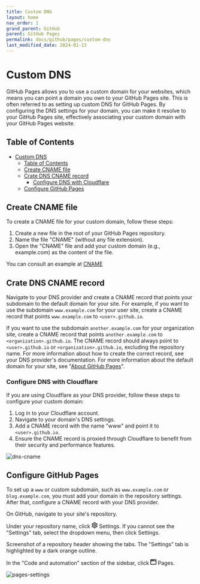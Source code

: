```yaml
---
title: Custom DNS
layout: home
nav_order: 1
grand_parent: GitHub
parent: GitHub Pages
permalink: docs/github/pages/custom-dns
last_modified_date: 2024-01-13
---
```


# Custom DNS

GitHub Pages allows you to use a custom domain for your websites, which means you can point a domain you own to your GitHub Pages site. This is often referred to as setting up custom DNS for GitHub Pages. By configuring the DNS settings for your domain, you can make it resolve to your GitHub Pages site, effectively associating your custom domain with your GitHub Pages website.

## Table of Contents

- [Custom DNS](#custom-dns)
  * [Table of Contents](#table-of-contents)
  * [Create CNAME file](#create-cname-file)
  * [Crate DNS CNAME record](#crate-dns-cname-record)
    + [Configure DNS with Cloudflare](#configure-dns-with-cloudflare)
  * [Configure GitHub Pages](#configure-github-pages)

## Create CNAME file

To create a CNAME file for your custom domain, follow these steps:

1. Create a new file in the root of your GitHub Pages repository.
2. Name the file "CNAME" (without any file extension).
3. Open the "CNAME" file and add your custom domain (e.g., example.com) as the content of the file.

You can consult an example at [CNAME](https://github.com/user-cube/devops-cheatsheet/blob/main/CNAME)

## Crate DNS CNAME record

Navigate to your DNS provider and create a CNAME record that points your subdomain to the default domain for your site. For example, if you want to use the subdomain `www.example.com` for your user site, create a CNAME record that points `www.example.com` to `<user>.github.io`. 

If you want to use the subdomain `another.example.com` for your organization site, create a CNAME record that points `another.example.com` to `<organization>.github.io`. The CNAME record should always point to `<user>.github.io` or `<organization>.github.io`, excluding the repository name. For more information about how to create the correct record, see your DNS provider's documentation. For more information about the default domain for your site, see "[About GitHub Pages](https://docs.github.com/en/pages/getting-started-with-github-pages/about-github-pages#types-of-github-pages-sites)".

### Configure DNS with Cloudflare

If you are using Cloudflare as your DNS provider, follow these steps to configure your custom domain:

1. Log in to your Cloudflare account.
2. Navigate to your domain's DNS settings.
3. Add a CNAME record with the name "www" and point it to `<user>.github.io`.
4. Ensure the CNAME record is proxied through Cloudflare to benefit from their security and performance features.

![dns-cname](https://user-cube.github.io/devops-cheatsheet/assets/images/github/dns-cname.png)

## Configure GitHub Pages

To set up a `www` or custom subdomain, such as `www.example.com` or `blog.example.com`, you must add your domain in the repository settings. After that, configure a CNAME record with your DNS provider.

On GitHub, navigate to your site's repository.

Under your repository name, click <svg version="1.1" width="16" height="16" viewBox="0 0 16 16" class="octicon octicon-gear" aria-hidden="true"><path d="M8 0a8.2 8.2 0 0 1 .701.031C9.444.095 9.99.645 10.16 1.29l.288 1.107c.018.066.079.158.212.224.231.114.454.243.668.386.123.082.233.09.299.071l1.103-.303c.644-.176 1.392.021 1.82.63.27.385.506.792.704 1.218.315.675.111 1.422-.364 1.891l-.814.806c-.049.048-.098.147-.088.294.016.257.016.515 0 .772-.01.147.038.246.088.294l.814.806c.475.469.679 1.216.364 1.891a7.977 7.977 0 0 1-.704 1.217c-.428.61-1.176.807-1.82.63l-1.102-.302c-.067-.019-.177-.011-.3.071a5.909 5.909 0 0 1-.668.386c-.133.066-.194.158-.211.224l-.29 1.106c-.168.646-.715 1.196-1.458 1.26a8.006 8.006 0 0 1-1.402 0c-.743-.064-1.289-.614-1.458-1.26l-.289-1.106c-.018-.066-.079-.158-.212-.224a5.738 5.738 0 0 1-.668-.386c-.123-.082-.233-.09-.299-.071l-1.103.303c-.644.176-1.392-.021-1.82-.63a8.12 8.12 0 0 1-.704-1.218c-.315-.675-.111-1.422.363-1.891l.815-.806c.05-.048.098-.147.088-.294a6.214 6.214 0 0 1 0-.772c.01-.147-.038-.246-.088-.294l-.815-.806C.635 6.045.431 5.298.746 4.623a7.92 7.92 0 0 1 .704-1.217c.428-.61 1.176-.807 1.82-.63l1.102.302c.067.019.177.011.3-.071.214-.143.437-.272.668-.386.133-.066.194-.158.211-.224l.29-1.106C6.009.645 6.556.095 7.299.03 7.53.01 7.764 0 8 0Zm-.571 1.525c-.036.003-.108.036-.137.146l-.289 1.105c-.147.561-.549.967-.998 1.189-.173.086-.34.183-.5.29-.417.278-.97.423-1.529.27l-1.103-.303c-.109-.03-.175.016-.195.045-.22.312-.412.644-.573.99-.014.031-.021.11.059.19l.815.806c.411.406.562.957.53 1.456a4.709 4.709 0 0 0 0 .582c.032.499-.119 1.05-.53 1.456l-.815.806c-.081.08-.073.159-.059.19.162.346.353.677.573.989.02.03.085.076.195.046l1.102-.303c.56-.153 1.113-.008 1.53.27.161.107.328.204.501.29.447.222.85.629.997 1.189l.289 1.105c.029.109.101.143.137.146a6.6 6.6 0 0 0 1.142 0c.036-.003.108-.036.137-.146l.289-1.105c.147-.561.549-.967.998-1.189.173-.086.34-.183.5-.29.417-.278.97-.423 1.529-.27l1.103.303c.109.029.175-.016.195-.045.22-.313.411-.644.573-.99.014-.031.021-.11-.059-.19l-.815-.806c-.411-.406-.562-.957-.53-1.456a4.709 4.709 0 0 0 0-.582c-.032-.499.119-1.05.53-1.456l.815-.806c.081-.08.073-.159.059-.19a6.464 6.464 0 0 0-.573-.989c-.02-.03-.085-.076-.195-.046l-1.102.303c-.56.153-1.113.008-1.53-.27a4.44 4.44 0 0 0-.501-.29c-.447-.222-.85-.629-.997-1.189l-.289-1.105c-.029-.11-.101-.143-.137-.146a6.6 6.6 0 0 0-1.142 0ZM11 8a3 3 0 1 1-6 0 3 3 0 0 1 6 0ZM9.5 8a1.5 1.5 0 1 0-3.001.001A1.5 1.5 0 0 0 9.5 8Z"></path></svg> Settings. If you cannot see the "Settings" tab, select the  dropdown menu, then click Settings.

Screenshot of a repository header showing the tabs. The "Settings" tab is highlighted by a dark orange outline.

In the "Code and automation" section of the sidebar, click <svg version="1.1" width="16" height="16" viewBox="0 0 16 16" class="octicon octicon-browser" aria-hidden="true"><path d="M0 2.75C0 1.784.784 1 1.75 1h12.5c.966 0 1.75.784 1.75 1.75v10.5A1.75 1.75 0 0 1 14.25 15H1.75A1.75 1.75 0 0 1 0 13.25ZM14.5 6h-13v7.25c0 .138.112.25.25.25h12.5a.25.25 0 0 0 .25-.25Zm-6-3.5v2h6V2.75a.25.25 0 0 0-.25-.25ZM5 2.5v2h2v-2Zm-3.25 0a.25.25 0 0 0-.25.25V4.5h2v-2Z"></path></svg> Pages.

![pages-settings](https://user-cube.github.io/devops-cheatsheet/assets/images/github/github-pages-settings.png)